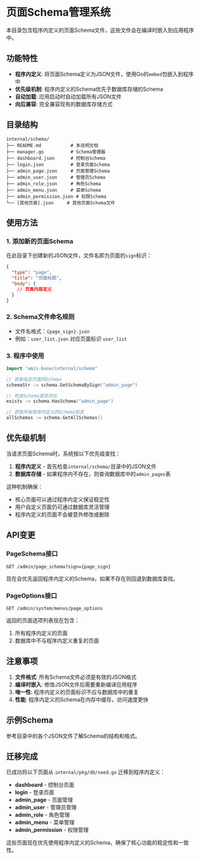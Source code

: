 # 页面Schema管理系统

本目录包含程序内定义的页面Schema文件，这些文件会在编译时嵌入到应用程序中。

## 功能特性

- **程序内定义**: 将页面Schema定义为JSON文件，使用Go的`embed`包嵌入到程序中
- **优先级机制**: 程序内定义的Schema优先于数据库存储的Schema
- **自动加载**: 应用启动时自动加载所有JSON文件
- **向后兼容**: 完全兼容现有的数据库存储方式

## 目录结构

```
internal/schema/
├── README.md           # 本说明文档
├── manager.go          # Schema管理器
├── dashboard.json      # 控制台Schema
├── login.json          # 登录页面Schema
├── admin_page.json     # 页面管理Schema
├── admin_user.json     # 管理员Schema
├── admin_role.json     # 角色Schema
├── admin_menu.json     # 菜单Schema
├── admin_permission.json # 权限Schema
└── [其他页面].json     # 其他页面Schema文件
```

## 使用方法

### 1. 添加新的页面Schema

在此目录下创建新的JSON文件，文件名即为页面的`sign`标识：

```json
{
  "type": "page",
  "title": "页面标题",
  "body": {
    // 页面内容定义
  }
}
```

### 2. Schema文件命名规则

- 文件名格式：`{page_sign}.json`
- 例如：`user_list.json` 对应页面标识 `user_list`

### 3. 程序中使用

```go
import "amis-base/internal/schema"

// 获取指定页面的Schema
schemaStr := schema.GetSchemaBySign("admin_page")

// 检查Schema是否存在
exists := schema.HasSchema("admin_page")

// 获取所有程序内定义的Schema信息
allSchemas := schema.GetAllSchemas()
```

## 优先级机制

当请求页面Schema时，系统按以下优先级查找：

1. **程序内定义** - 首先检查`internal/schema/`目录中的JSON文件
2. **数据库存储** - 如果程序内不存在，则查询数据库中的`admin_pages`表

这种机制确保：
- 核心页面可以通过程序内定义保证稳定性
- 用户自定义页面仍可通过数据库灵活管理
- 程序内定义的页面不会被意外修改或删除

## API变更

### PageSchema接口

`GET /admin/page_schema?sign={page_sign}`

现在会优先返回程序内定义的Schema，如果不存在则回退到数据库查找。

### PageOptions接口

`GET /admin/system/menus/page_options`

返回的页面选项列表现在包含：
1. 所有程序内定义的页面
2. 数据库中不与程序内定义重复的页面

## 注意事项

1. **文件格式**: 所有Schema文件必须是有效的JSON格式
2. **编译时嵌入**: 修改JSON文件后需要重新编译应用程序
3. **唯一性**: 程序内定义的页面标识不应与数据库中的重复
4. **性能**: 程序内定义的Schema在内存中缓存，访问速度更快

## 示例Schema

参考目录中的各个JSON文件了解Schema的结构和格式。

## 迁移完成

已成功将以下页面从 `internal/pkg/db/seed.go` 迁移到程序内定义：

- **dashboard** - 控制台页面
- **login** - 登录页面
- **admin_page** - 页面管理
- **admin_user** - 管理员管理
- **admin_role** - 角色管理
- **admin_menu** - 菜单管理
- **admin_permission** - 权限管理

这些页面现在优先使用程序内定义的Schema，确保了核心功能的稳定性和一致性。
